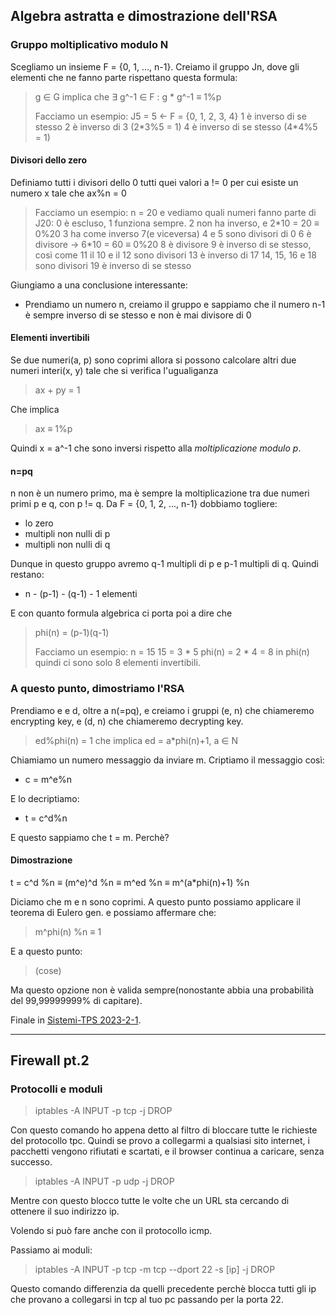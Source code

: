 ## Algebra astratta e dimostrazione dell'RSA
### Gruppo moltiplicativo modulo N
Scegliamo un insieme F = {0, 1, ..., n-1}. 
Creiamo il gruppo Jn, dove gli elementi che ne fanno parte rispettano questa formula:
>g ∈ G implica che ∃ g^-1 ∈ F : g \* g^-1 ≡ 1%p
>
>Facciamo un esempio:
>J5 = 5 <- F = {0, 1, 2, 3, 4}
>1 è inverso di se stesso
>2 è inverso di 3 (2\*3%5 = 1)
>4 è inverso di se stesso (4\*4%5 = 1)

#### Divisori dello zero
Definiamo tutti i divisori dello 0 tutti quei valori a != 0 per cui esiste un numero x tale che ax%n = 0
>Facciamo un esempio:
>n = 20 e vediamo quali numeri fanno parte di J20:
>0 è escluso, 1 funziona sempre.
>2 non ha inverso, e 2\*10 = 20 ≡ 0%20
>3 ha come inverso 7(e viceversa)
>4 e 5 sono divisori di 0
>6 è divisore -> 6\*10 = 60 ≡ 0%20
>8 è divisore
>9 è inverso di se stesso, così come 11
>il 10 e il 12 sono divisori
>13 è inverso di 17
>14, 15, 16 e 18 sono divisori
>19 è inverso di se stesso

Giungiamo a una conclusione interessante:
- Prendiamo un numero n, creiamo il gruppo e sappiamo che il numero n-1 è sempre inverso di se stesso e non è mai divisore di 0

#### Elementi invertibili
Se due numeri(a, p) sono coprimi allora si possono calcolare altri due numeri interi(x, y) tale che si verifica l'ugualiganza
>ax + py = 1

Che implica
>ax ≡ 1%p

Quindi x = a^-1 che sono inversi rispetto alla *moltiplicazione modulo p*.

#### n=pq
n non è un numero primo, ma è sempre la moltiplicazione tra due numeri primi p e q, con p != q.
Da F = {0, 1, 2, ..., n-1} dobbiamo togliere:
- lo zero
- multipli non nulli di p
- multipli non nulli di q

Dunque in questo gruppo avremo q-1 multipli di p e p-1 multipli di q.
Quindi restano:
- n - (p-1) - (q-1) - 1 elementi

E con quanto formula algebrica ci porta poi a dire che
>phi(n) = (p-1)(q-1)
>
>Facciamo un esempio:
>n = 15
>15 = 3 \* 5
>phi(n) = 2 \* 4 = 8
>in phi(n) quindi ci sono solo 8 elementi invertibili.

### A questo punto, dimostriamo l'RSA
Prendiamo e e d, oltre a n(=pq), e creiamo i gruppi (e, n) che chiameremo encrypting key, e (d, n) che chiameremo decrypting key.
>ed%phi(n) = 1 che implica ed = a\*phi(n)+1, a ∈ N

Chiamiamo un numero messaggio da inviare m.
Criptiamo il messaggio così:
- c = m^e%n

E lo decriptiamo:
- t = c^d%n

E questo sappiamo che t = m.
Perchè?

#### Dimostrazione
t = c^d %n ≡ (m^e)^d %n ≡ m^ed %n ≡ m^(a\*phi(n)+1) %n

Diciamo che m e n sono coprimi.
A questo punto possiamo applicare il teorema di Eulero gen. e possiamo affermare che:
>m^phi(n) %n ≡ 1

E a questo punto:
> (cose)

Ma questo opzione non è valida sempre(nonostante abbia una probabilità del 99,99999999% di capitare).

Finale in [Sistemi-TPS 2023-2-1](Sistemi-TPS%202023-2-1.md).

- - - -
## Firewall pt.2
### Protocolli e moduli
>iptables -A INPUT -p tcp -j DROP

Con questo comando ho appena detto al filtro di bloccare tutte le richieste del protocollo tpc.
Quindi se provo a collegarmi a qualsiasi sito internet, i pacchetti vengono rifiutati e scartati, e il browser continua a caricare, senza successo.

>iptables -A INPUT -p udp -j DROP

Mentre con questo blocco tutte le volte che un URL sta cercando di ottenere il suo indirizzo ip.

Volendo si può fare anche con il protocollo icmp.

Passiamo ai moduli:
>iptables -A INPUT -p tcp -m tcp --dport 22 -s [ip] -j DROP

Questo comando differenzia da quelli precedente perchè blocca tutti gli ip che provano a collegarsi in tcp al tuo pc passando per la porta 22.
